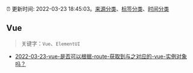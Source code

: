 :alarm_clock: 更新时间: 2022-03-23 18:45:03。[来源分类](../README.md)、[标签分类](../TAGS.md)、[时间分类](../TIMELINE.md)

## Vue


> 关键字：`Vue`、`ElementUI`



- [2022-03-23-vue-是否可以根据-route-获取到与之对应的-vue-实例对象吗？](https://www.v2ex.com/t/842448) 